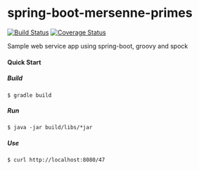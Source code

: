 spring-boot-mersenne-primes
===========================

[![Build Status](https://travis-ci.org/ericdahl/spring-boot-mersenne-primes.png?branch=master)](https://travis-ci.org/ericdahl/spring-boot-mersenne-primes) [![Coverage Status](https://coveralls.io/repos/ericdahl/spring-boot-mersenne-primes/badge.png)](https://coveralls.io/r/ericdahl/spring-boot-mersenne-primes)

Sample web service app using spring-boot, groovy and spock

#### Quick Start
##### Build
```$ gradle build```
##### Run
```$ java -jar build/libs/*jar```
##### Use
```$ curl http://localhost:8080/47```


